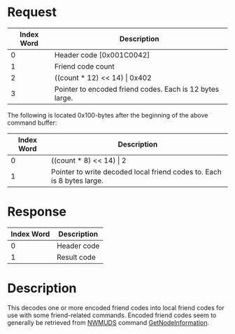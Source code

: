 # Request

| Index Word | Description                                              |
|------------|----------------------------------------------------------|
| 0          | Header code \[0x001C0042\]                               |
| 1          | Friend code count                                        |
| 2          | ((count \* 12) \<\< 14) \| 0x402                         |
| 3          | Pointer to encoded friend codes. Each is 12 bytes large. |

The following is located 0x100-bytes after the beginning of the above
command buffer:

| Index Word | Description                                                            |
|------------|------------------------------------------------------------------------|
| 0          | ((count \* 8) \<\< 14) \| 2                                            |
| 1          | Pointer to write decoded local friend codes to. Each is 8 bytes large. |

# Response

| Index Word | Description |
|------------|-------------|
| 0          | Header code |
| 1          | Result code |

# Description

This decodes one or more encoded friend codes into local friend codes
for use with some friend-related commands. Encoded friend codes seem to
generally be retrieved from
[NWMUDS](NWM_Services#NWM_local-WLAN_service_.22nwm::UDS.22 "wikilink")
command [GetNodeInformation](NWMUDS:GetNodeInformation "wikilink").